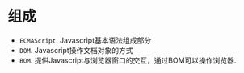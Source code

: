 # 组成
- `ECMAScript`. Javascript基本语法组成部分
- `DOM`. Javascript操作文档对象的方式
- `BOM`. 提供Javascript与浏览器窗口的交互，通过BOM可以操作浏览器.
